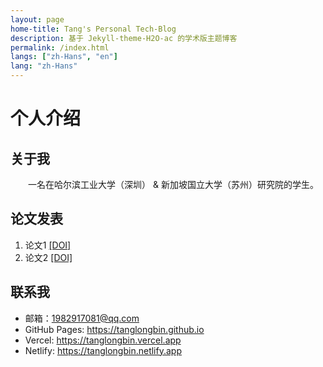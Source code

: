 ```yaml
---
layout: page
home-title: Tang's Personal Tech-Blog
description: 基于 Jekyll-theme-H2O-ac 的学术版主题博客
permalink: /index.html
langs: ["zh-Hans", "en"]
lang: "zh-Hans"
---
```


# 个人介绍

## 关于我

&emsp;&emsp;一名在哈尔滨工业大学（深圳） & 新加坡国立大学（苏州）研究院的学生。

## 论文发表

1. 论文1 [[DOI]](https://doi.org)
2. 论文2 [[DOI]](https://doi.org)

## 联系我

- 邮箱：<1982917081@qq.com>
- GitHub Pages: <https://tanglongbin.github.io>
- Vercel: <https://tanglongbin.vercel.app>
- Netlify: <https://tanglongbin.netlify.app>
